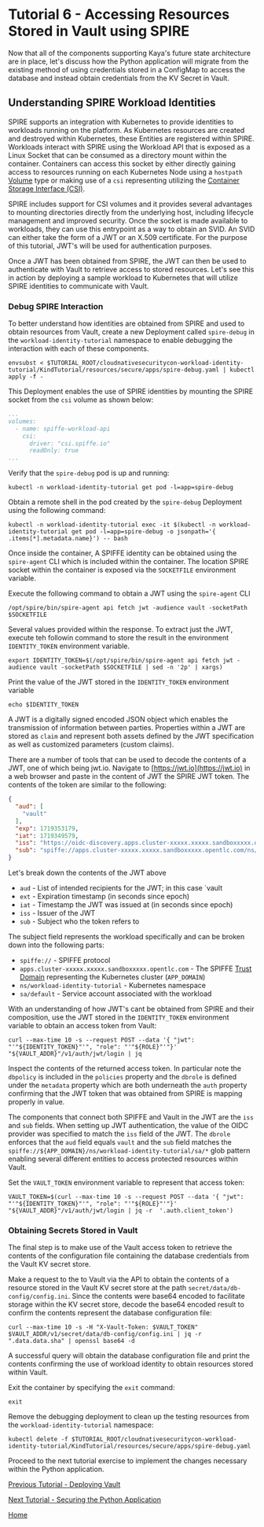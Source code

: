 # Tutorial 6 - Accessing Resources Stored in Vault using SPIRE

Now that all of the components supporting Kaya's future state architecture are in place, let's discuss how the Python application will migrate from the existing method of using credentials stored in a ConfigMap to access the database and instead obtain credentials from the KV Secret in Vault.

## Understanding SPIRE Workload Identities

SPIRE supports an integration with Kubernetes to provide identities to workloads running on the platform. As Kubernetes resources are created and destroyed within Kubernetes, these Entities are registered within SPIRE. Workloads interact with SPIRE using the Workload API that is exposed as a Linux Socket that can be consumed as a directory mount within the container. Containers can access this socket by either directly gaining access to resources running on each Kubernetes Node using a `hostpath` [Volume](https://kubernetes.io/docs/concepts/storage/volumes) type or making use of a `csi` representing utilizing the [Container Storage Interface (CSI)](https://github.com/container-storage-interface/spec).

SPIRE includes support for CSI volumes and it provides several advantages to mounting directories directly from the underlying host, including lifecycle management and improved security. Once the socket is made available to workloads, they can use this entrypoint as a way to obtain an SVID. An SVID can either take the form of a JWT or an X.509 certificate. For the purpose of this tutorial, JWT's will be used for authentication purposes.

Once a JWT has been obtained from SPIRE, the JWT can then be used to authenticate with Vault to retrieve access to stored resources. Let's see this in action by deploying a sample workload to Kubernetes that will utilize SPIRE identities to communicate with Vault.

### Debug SPIRE Interaction

To better understand how identities are obtained from SPIRE and used to obtain resources from Vault, create a new Deployment called `spire-debug` in the `workload-identity-tutorial` namespace to enable debugging the interaction with each of these components.

```shell
envsubst < $TUTORIAL_ROOT/cloudnativesecuritycon-workload-identity-tutorial/KindTutorial/resources/secure/apps/spire-debug.yaml | kubectl apply -f -
```

This Deployment enables the use of SPIRE identities by mounting the SPIRE socket from the `csi` volume as shown below:

```yaml
...
volumes:
  - name: spiffe-workload-api
    csi:
      driver: "csi.spiffe.io"
      readOnly: true
...
```

Verify that the `spire-debug` pod is up and running:

```shell
kubectl -n workload-identity-tutorial get pod -l=app=spire-debug
```

Obtain a remote shell in the pod created by the `spire-debug` Deployment using the following command:

```shell
kubectl -n workload-identity-tutorial exec -it $(kubectl -n workload-identity-tutorial get pod -l=app=spire-debug -o jsonpath='{ .items[*].metadata.name}') -- bash
```

Once inside the container, A SPIFFE identity can be obtained using the `spire-agent` CLI which is included within the container. The location SPIRE socket within the container is exposed via the `SOCKETFILE` environment variable.

Execute the following command to obtain a JWT using the `spire-agent` CLI

```shell
/opt/spire/bin/spire-agent api fetch jwt -audience vault -socketPath $SOCKETFILE 
```

Several values provided within the response. To extract just the JWT, execute teh followin command to store the result in the environment `IDENTITY_TOKEN` environment variable.

```shell
export IDENTITY_TOKEN=$(/opt/spire/bin/spire-agent api fetch jwt -audience vault -socketPath $SOCKETFILE | sed -n '2p' | xargs)
```

Print the value of the JWT stored in the `IDENTITY_TOKEN` environment variable

```shell
echo $IDENTITY_TOKEN
```

A JWT is a digitally signed encoded JSON object which enables the transmission of information between parties. Properties within a JWT are stored as `claim` and represent both assets defined by the JWT specification as well as customized parameters (custom claims).

There are a number of tools that can be used to decode the contents of a JWT, one of which being jwt.io. Navigate to [https://jwt.io](https://jwt.io) in a web browser and paste in the content of JWT the SPIRE JWT token. The contents of the token are similar to the following:

```json
{
  "aud": [
    "vault"
  ],
  "exp": 1719353179,
  "iat": 1719349579,
  "iss": "https://oidc-discovery.apps.cluster-xxxxx.xxxxx.sandboxxxxx.opentlc.com",
  "sub": "spiffe://apps.cluster-xxxxx.xxxxx.sandboxxxxx.opentlc.com/ns/workload-identity-tutorial/sa/py"
}
```

Let's break down the contents of the JWT above

* `aud` - List of intended recipients for the JWT; in this case `vault
* `ext` - Expiration timestamp (in seconds since epoch)
* `iat` - Timestamp the JWT was issued at (in seconds since epoch)
* `iss` - Issuer of the JWT
* `sub` - Subject who the token refers to

The subject field represents the workload specifically and can be broken down into the following parts:

* `spiffe://` - SPIFFE protocol
* `apps.cluster-xxxxx.xxxxx.sandboxxxxx.opentlc.com` - The SPIFFE [Trust Domain](https://spiffe.io/docs/latest/spiffe-about/spiffe-concepts) representing the Kubernetes cluster (`APP_DOMAIN`)
* `ns/workload-identity-tutorial` - Kubernetes namespace
* `sa/default` - Service account associated with the workload

With an understanding of how JWT's cant be obtained from SPIRE and their composition, use the JWT stored in the `IDENTITY_TOKEN` environment variable to obtain an access token from Vault:

```shell
curl --max-time 10 -s --request POST --data '{ "jwt": "'"${IDENTITY_TOKEN}"'", "role": "'"${ROLE}"'"}' "${VAULT_ADDR}"/v1/auth/jwt/login | jq
```

Inspect the contents of the returned access token. In particular note the `dbpolicy` is included in the `policies` property and the `dbrole` is defined under the `metadata` property which are both underneath the `auth` property confirming that the JWT token that was obtained from SPIRE is mapping properly in value.

The components that connect both SPIFFE and Vault in the JWT are the `iss` and `sub` fields. When setting up JWT authentication, the value of the OIDC provider was specified to match the `iss` field of the JWT. The `dbrole` enforces that the `aud` field equals `vault` and the `sub` field matches the `spiffe://${APP_DOMAIN}/ns/workload-identity-tutorial/sa/*` glob pattern enabling several different entities to access protected resources within Vault.

Set the `VAULT_TOKEN` environment variable to represent that access token:

```shell
VAULT_TOKEN=$(curl --max-time 10 -s --request POST --data '{ "jwt": "'"${IDENTITY_TOKEN}"'", "role": "'"${ROLE}"'"}' "${VAULT_ADDR}"/v1/auth/jwt/login | jq -r  '.auth.client_token')
```

### Obtaining Secrets Stored in Vault

The final step is to make use of the Vault access token to retrieve the contents of the configuration file containing the database credentials from the Vault KV secret store.

Make a request to the to Vault via the API to obtain the contents of a resource stored in the Vault KV secret store at the path `secret/data/db-config/config.ini`. Since the contents were base64 encoded to facilitate storage within the KV secret store, decode the base64 encoded result to confirm the contents represent the database configuration file:

```shell
curl --max-time 10 -s -H "X-Vault-Token: $VAULT_TOKEN" $VAULT_ADDR/v1/secret/data/db-config/config.ini | jq -r ".data.data.sha" | openssl base64 -d
```

A successful query will obtain the database configuration file and print the contents confirming the use of workload identity to obtain resources stored within Vault.

Exit the container by specifying the `exit` command:

```shell
exit
```

Remove the debugging deployment to clean up the testing resources from the `workload-identity-tutorial` namespace:

```shell
kubectl delete -f $TUTORIAL_ROOT/cloudnativesecuritycon-workload-identity-tutorial/KindTutorial/resources/secure/apps/spire-debug.yaml
```

Proceed to the next tutorial exercise to implement the changes necessary within the Python application.

[Previous Tutorial - Deploying Vault](tutorial5.md)

[Next Tutorial - Securing the Python Application](tutorial7.md)

[Home](../README.md)
